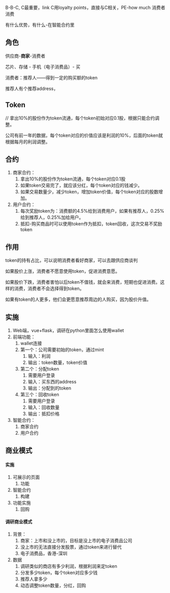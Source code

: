 B-B-C, C最重要，link C用loyalty points，直接与C相关，PE-how much 消费者消费

有什么优势，有什么-在智能合约里

## 角色

供应商-**商家**-消费者

芯片、存储 - 手机（电子消费品）- 买

消费者：推荐人——得到一定的购买额的token

推荐人有个推荐address，

## Token

// 拿出10%的股份作为token流通，每个token初始对应0.1股，根据只能合约调整。

公司有前一年的数据，每个token对应的价值应该是利润的10%，后面的token就根据每月的利润调整。

## 合约

1. 商家合约：
   1. 拿出10%的股份作为token流通，每个token对应0.1股
   2. 如果token交易完了，就应该分红，每个token对应的钱减少。
   3. 如果交易数量少，减少token，增加token价值，每个token对应的股数增加。
2. 用户合约：
   1. 每次奖励token为：消费额的4.5%给到消费用户，如果有推荐人，0.25%给到推荐人，0.25%加给用户。
   2. 抵扣-购买商品时可以使用token作为抵扣，token回收，这次交易不奖励token



## 作用

token的持有占比，可以说明消费者看好商家，可以去跟供应商谈判

如果股价上涨，消费者不愿意使用token，促进消费意愿。

如果股价下跌，消费者害怕以后token不值钱，就会来消费，短期也促进消费。这样的消费，消费者不会选择得到token。

如果有token的人更多，他们会更愿意推荐周边的人购买，因为股价升值。

## 实施

1. Web端，vue+flask，调研在python里面怎么使用wallet
2. 前端功能：
   1. wallet连接
   2. 第一个：公司需要初始的token，通过mint
      1. 输入：利润
      2. 输出：token数量，token价值
   3. 第二个：分配token
      1. 需要用户登录
      2. 输入：买东西的address
      3. 输出：分配到的token
   4. 第三个：回收token
      1. 需要用户登录
      2. 输入：回收数量
      3. 输出：抵扣价格
3. 智能合约：
   1. 商家合约
   2. 用户合约

## 商业模式

#### 实施

1. 可展示的页面
   1. 功能
2. 智能合约
   1. 构建
3. 功能实施
   1. 回购

#### 调研商业模式

1. 背景：
   1. 商家：上市和没上市的，目标是没上市的电子消费品公司
   2. 没上市的无法直接分发股票，通过token来进行替代
   3. 电子消费品，香港-深圳
2. 数据
   1. 调研类似的商店有多少利润，根据利润来定token
   2. 分发多少token，每个token对应多少钱
   3. 推荐人拿多少
   4. 动态调整token数量，分红，回购

